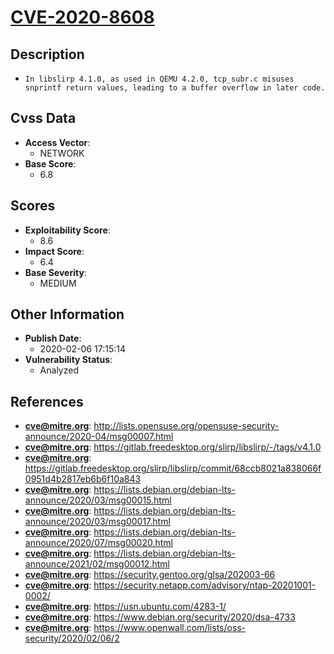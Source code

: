 
# [CVE-2020-8608](https://cve.mitre.org/cgi-bin/cvename.cgi?name=CVE-2020-8608)

## Description

- `In libslirp 4.1.0, as used in QEMU 4.2.0, tcp_subr.c misuses snprintf return values, leading to a buffer overflow in later code.`

## Cvss Data

- **Access Vector**:
  - NETWORK
- **Base Score**:
  - 6.8

## Scores

- **Exploitability Score**:
  - 8.6
- **Impact Score**:
  - 6.4
- **Base Severity**:
  - MEDIUM

## Other Information

- **Publish Date**:
  - 2020-02-06 17:15:14
- **Vulnerability Status**:
  - Analyzed

## References

- **cve@mitre.org**: http://lists.opensuse.org/opensuse-security-announce/2020-04/msg00007.html
- **cve@mitre.org**: https://gitlab.freedesktop.org/slirp/libslirp/-/tags/v4.1.0
- **cve@mitre.org**: https://gitlab.freedesktop.org/slirp/libslirp/commit/68ccb8021a838066f0951d4b2817eb6b6f10a843
- **cve@mitre.org**: https://lists.debian.org/debian-lts-announce/2020/03/msg00015.html
- **cve@mitre.org**: https://lists.debian.org/debian-lts-announce/2020/03/msg00017.html
- **cve@mitre.org**: https://lists.debian.org/debian-lts-announce/2020/07/msg00020.html
- **cve@mitre.org**: https://lists.debian.org/debian-lts-announce/2021/02/msg00012.html
- **cve@mitre.org**: https://security.gentoo.org/glsa/202003-66
- **cve@mitre.org**: https://security.netapp.com/advisory/ntap-20201001-0002/
- **cve@mitre.org**: https://usn.ubuntu.com/4283-1/
- **cve@mitre.org**: https://www.debian.org/security/2020/dsa-4733
- **cve@mitre.org**: https://www.openwall.com/lists/oss-security/2020/02/06/2
